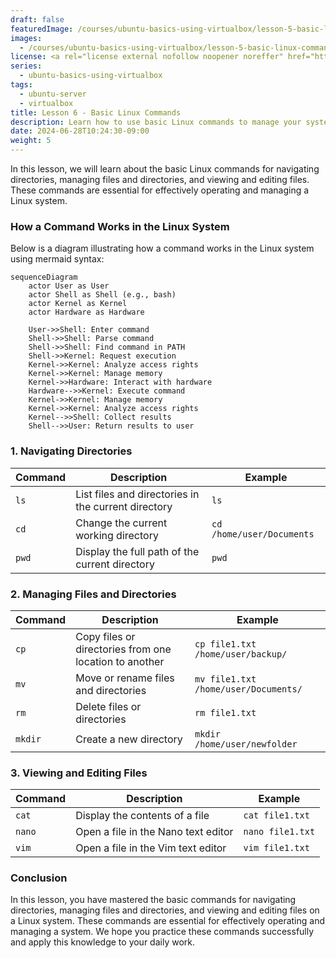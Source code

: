 ```yaml
---
draft: false
featuredImage: /courses/ubuntu-basics-using-virtualbox/lesson-5-basic-linux-commands.webp
images:
  - /courses/ubuntu-basics-using-virtualbox/lesson-5-basic-linux-commands.webp
license: <a rel="license external nofollow noopener noreffer" href="https://creativecommons.org/licenses/by-nc/4.0/" target="_blank">CC BY-NC 4.0</a>
series:
  - ubuntu-basics-using-virtualbox
tags:
  - ubuntu-server
  - virtualbox
title: Lesson 6 - Basic Linux Commands
description: Learn how to use basic Linux commands to manage your system and interact with the operating system.
date: 2024-06-28T10:24:30-09:00
weight: 5
---
```


In this lesson, we will learn about the basic Linux commands for navigating directories, managing files and directories, and viewing and editing files. These commands are essential for effectively operating and managing a Linux system.

### How a Command Works in the Linux System

Below is a diagram illustrating how a command works in the Linux system using mermaid syntax:

```mermaid
sequenceDiagram
    actor User as User
    actor Shell as Shell (e.g., bash)
    actor Kernel as Kernel
    actor Hardware as Hardware
    
    User->>Shell: Enter command
    Shell->>Shell: Parse command
    Shell->>Shell: Find command in PATH
    Shell->>Kernel: Request execution
    Kernel->>Kernel: Analyze access rights
    Kernel->>Kernel: Manage memory
    Kernel->>Hardware: Interact with hardware
    Hardware-->>Kernel: Execute command
    Kernel->>Kernel: Manage memory
    Kernel->>Kernel: Analyze access rights
    Kernel-->>Shell: Collect results
    Shell-->>User: Return results to user
```

### 1. Navigating Directories

| Command | Description | Example |
|---------|-------------|---------|
| `ls`    | List files and directories in the current directory | `ls` |
| `cd`    | Change the current working directory | `cd /home/user/Documents` |
| `pwd`   | Display the full path of the current directory | `pwd` |

### 2. Managing Files and Directories

| Command | Description | Example |
|---------|-------------|---------|
| `cp`    | Copy files or directories from one location to another | `cp file1.txt /home/user/backup/` |
| `mv`    | Move or rename files and directories | `mv file1.txt /home/user/Documents/` |
| `rm`    | Delete files or directories | `rm file1.txt` |
| `mkdir` | Create a new directory | `mkdir /home/user/newfolder` |

### 3. Viewing and Editing Files

| Command | Description | Example |
|---------|-------------|---------|
| `cat`   | Display the contents of a file | `cat file1.txt` |
| `nano`  | Open a file in the Nano text editor | `nano file1.txt` |
| `vim`   | Open a file in the Vim text editor | `vim file1.txt` |

### Conclusion

In this lesson, you have mastered the basic commands for navigating directories, managing files and directories, and viewing and editing files on a Linux system. These commands are essential for effectively operating and managing a system. We hope you practice these commands successfully and apply this knowledge to your daily work.